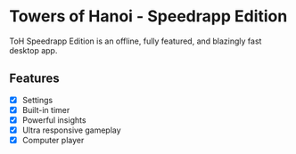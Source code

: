 # Towers of Hanoi - Speedrapp Edition

ToH Speedrapp Edition is an offline, fully featured, and blazingly fast desktop app.

## Features

- [x] Settings
- [x] Built-in timer
- [x] Powerful insights
- [x] Ultra responsive gameplay
- [x] Computer player
